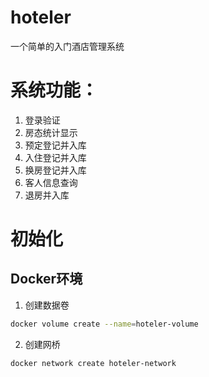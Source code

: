 # hoteler
一个简单的入门酒店管理系统

# 系统功能：
1. 登录验证
2. 房态统计显示
3. 预定登记并入库
4. 入住登记并入库
5. 换房登记并入库
6. 客人信息查询
7. 退房并入库

# 初始化

## Docker环境
1. 创建数据卷
```bash
docker volume create --name=hoteler-volume
```
2. 创建网桥
```bash
docker network create hoteler-network
```